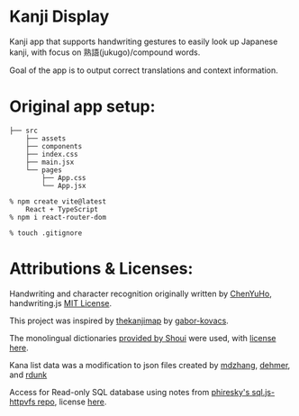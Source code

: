 # Kanji Display

Kanji app that supports handwriting gestures to easily look up Japanese kanji, with focus on 熟語(jukugo)/compound words.

Goal of the app is to output correct translations and context information. 

# Original app setup:

```
├── src
    ├── assets
    ├── components
    ├── index.css
    ├── main.jsx
    └── pages
        ├── App.css
        └── App.jsx

% npm create vite@latest
    React + TypeScript
% npm i react-router-dom

% touch .gitignore

```

# Attributions & Licenses:

Handwriting and character recognition originally written by [ChenYuHo](https://github.com/ChenYuHo/handwriting.js), handwriting.js [MIT License](https://github.com/ChenYuHo/handwriting.js/blob/master/LICENSE).

This project was inspired by [thekanjimap](https://github.com/gabor-kovacs/the-kanji-map) by [gabor-kovacs](https://github.com/gabor-kovacs/).

The monolingual dictionaries [provided by Shoui](https://learnjapanese.moe/monolingual/) were used, with [license here](https://github.com/shoui520/shoui520.github.io/blob/master/LICENSE).

Kana list data was a modification to json files created by [mdzhang](https://gist.github.com/mdzhang/53b362cadebf2785ca43), [dehmer](https://gist.github.com/dehmer/3ba550aeb453da52f08c3c99217b95c2), and [rdunk](https://gist.github.com/rdunk/6eed1a49ce6456ddcc9dc36af8bca992)

Access for Read-only SQL database using notes from [phiresky's sql.js-httpvfs repo](https://github.com/phiresky/sql.js-httpvfs#usage), license [here](https://github.com/phiresky/sql.js-httpvfs/blob/master/LICENSE).
